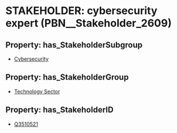 # STAKEHOLDER: __cybersecurity expert__ (PBN__Stakeholder_2609)

## Property: has_StakeholderSubgroup

* [Cybersecurity](PBN__StakeholderSubgroup_155)

## Property: has_StakeholderGroup

* [Technology Sector](PBN__StakeholderGroup_12)

## Property: has_StakeholderID

* [Q3510521](Q3510521)

